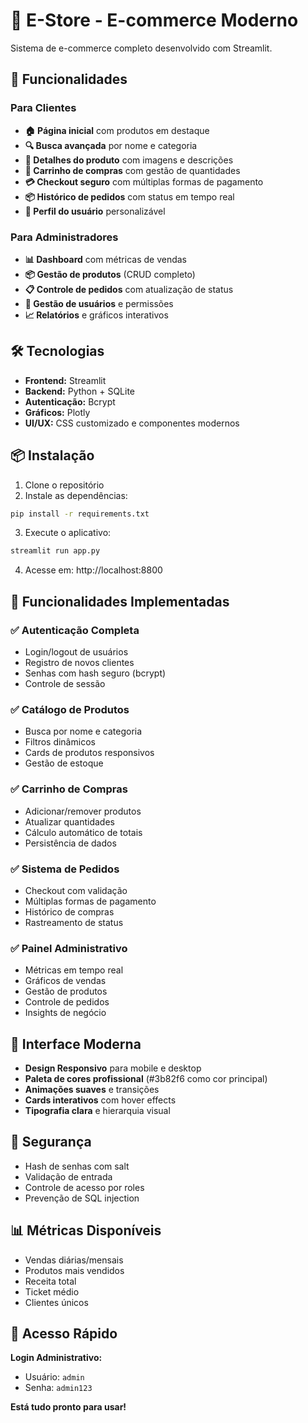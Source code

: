 # 🛒 E-Store - E-commerce Moderno

Sistema de e-commerce completo desenvolvido com Streamlit.

## 🚀 Funcionalidades

### Para Clientes

- **🏠 Página inicial** com produtos em destaque
- **🔍 Busca avançada** por nome e categoria
- **📱 Detalhes do produto** com imagens e descrições
- **🛒 Carrinho de compras** com gestão de quantidades
- **💳 Checkout seguro** com múltiplas formas de pagamento
- **📦 Histórico de pedidos** com status em tempo real
- **👤 Perfil do usuário** personalizável

### Para Administradores

- **📊 Dashboard** com métricas de vendas
- **📦 Gestão de produtos** (CRUD completo)
- **📋 Controle de pedidos** com atualização de status
- **👥 Gestão de usuários** e permissões
- **📈 Relatórios** e gráficos interativos

## 🛠️ Tecnologias

- **Frontend:** Streamlit
- **Backend:** Python + SQLite
- **Autenticação:** Bcrypt
- **Gráficos:** Plotly
- **UI/UX:** CSS customizado e componentes modernos

## 📦 Instalação

1. Clone o repositório
2. Instale as dependências:

```bash
pip install -r requirements.txt
```

3. Execute o aplicativo:

```bash
streamlit run app.py
```

4. Acesse em: http://localhost:8800

## 🎯 Funcionalidades Implementadas

### ✅ Autenticação Completa

- Login/logout de usuários
- Registro de novos clientes
- Senhas com hash seguro (bcrypt)
- Controle de sessão

### ✅ Catálogo de Produtos

- Busca por nome e categoria
- Filtros dinâmicos
- Cards de produtos responsivos
- Gestão de estoque

### ✅ Carrinho de Compras

- Adicionar/remover produtos
- Atualizar quantidades
- Cálculo automático de totais
- Persistência de dados

### ✅ Sistema de Pedidos

- Checkout com validação
- Múltiplas formas de pagamento
- Histórico de compras
- Rastreamento de status

### ✅ Painel Administrativo

- Métricas em tempo real
- Gráficos de vendas
- Gestão de produtos
- Controle de pedidos
- Insights de negócio

## 🎨 Interface Moderna

- **Design Responsivo** para mobile e desktop
- **Paleta de cores profissional** (#3b82f6 como cor principal)
- **Animações suaves** e transições
- **Cards interativos** com hover effects
- **Tipografia clara** e hierarquia visual

## 🔐 Segurança

- Hash de senhas com salt
- Validação de entrada
- Controle de acesso por roles
- Prevenção de SQL injection

## 📊 Métricas Disponíveis

- Vendas diárias/mensais
- Produtos mais vendidos
- Receita total
- Ticket médio
- Clientes únicos

## 🚀 Acesso Rápido

**Login Administrativo:**

- Usuário: `admin`
- Senha: `admin123`

**Está tudo pronto para usar!**
